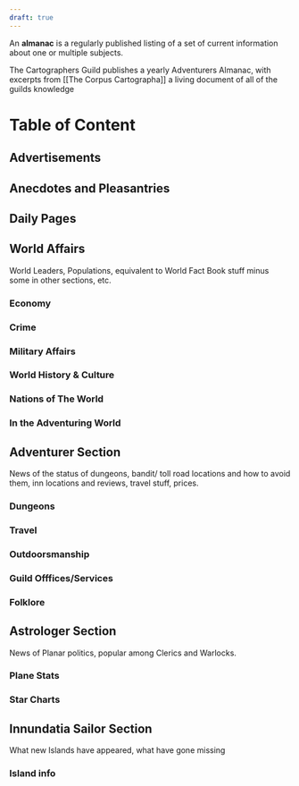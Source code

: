 ```yaml
---
draft: true
---
```


An **almanac** is a regularly published listing of a set of current information about one or multiple subjects.

The Cartographers Guild publishes a yearly Adventurers Almanac, with excerpts from [[The Corpus Cartographa]] a living document of all of the guilds knowledge


# Table of Content
## Advertisements
## Anecdotes and Pleasantries
## Daily Pages
## World Affairs

World Leaders, Populations, equivalent to World Fact Book stuff minus some in other sections, etc.

### Economy
### Crime
### Military Affairs
### World History & Culture
### Nations of The World
### In the Adventuring World

## Adventurer Section

News of the status of dungeons, bandit/ toll road locations and how to avoid them, inn locations and reviews, travel stuff, prices.

### Dungeons
### Travel
### Outdoorsmanship
### Guild Offfices/Services
### Folklore
## Astrologer Section

News of Planar politics, popular among Clerics and Warlocks.

### Plane Stats
### Star Charts

## Innundatia Sailor Section

What new Islands have appeared, what have gone missing

### Island info